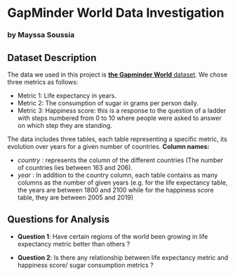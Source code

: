 # GapMinder World Data Investigation
### by Mayssa Soussia


## Dataset Description

The data we used in this project is [**the Gapminder World** dataset](https://docs.google.com/document/d/e/2PACX-1vTlVmknRRnfy_4eTrjw5hYGaiQim5ctr9naaRd4V9du2B5bxpd8FEH3KtDgp8qVekw7Cj1GLk1IXdZi/pub). We chose three metrics as follows: 
- Metric 1: Life expectancy in years. 
- Metric 2: The consumption of sugar in grams per person daily.
- Metric 3: Happiness score: this is a response to the question of a ladder with steps numbered from 0 to 10 where people were asked to answer on which step they are standing. 

The data includes three tables, each table representing a specific metric, its evolution over years for a given number of countries. 
**Column names:** 
- *country* : represents the column of the different countries (The number of countries lies between 163 and 206). 
- *year* : In addition to the country column, each table contains as many columns as the number of given years (e.g. for the life expectancy table, the years are between 1800 and 2100 while for the happiness score table, they are between 2005 and 2019)   


## Questions for Analysis
- **Question 1**: Have certain regions of the world been growing in life expectancy metric better than others ? 

- **Question 2**: Is there any relationship between life expectancy metric and happiness score/ sugar consumption metrics ?  



